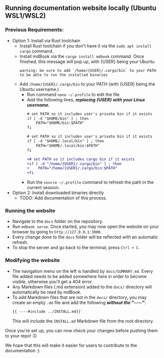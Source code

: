 ## Running documentation website locally (Ubuntu WSL1/WSL2)
### Previous Requirements:
- Option 1: Install via Rust toolchain
    - Install Rust toolchain if you don't have it via the `sudo apt install cargo` command.
    - Install mdBook via the `cargo install mdbook` command. Once finished, this message will pop up, with {USER} being your Ubuntu
        ```
        warning: be sure to add `/home/{USER}/.cargo/bin` to your PATH to be able to run the installed binaries
        ```
    - Add `/home/{USER}/.cargo/bin` to your PATH (with {USER} being the Ubuntu username.)
        - Run command `nano ~/.profile` to edit the file.
        - Add the following lines, ***replacing {USER} with your Linux username.***
            ```diff
            # set PATH so it includes user's private bin if it exists
            if [ -d "$HOME/bin" ] ; then
                PATH="$HOME/bin:$PATH"
            fi

            # set PATH so it includes user's private bin if it exists
            if [ -d "$HOME/.local/bin" ] ; then
                PATH="$HOME/.local/bin:$PATH"
            fi

            +# set PATH so it includes cargo bin if it exists
            +if [ -d "/home/{USER}/.cargo/bin" ] ; then
            +    PATH="/home/{USER}/.cargo/bin:$PATH"
            +fi
            ```
        - Run the `source ~/.profile` command to refresh the path in the current session.
- Option 2: Install downloaded binaries directly
    - TODO: Add documentation of this process.

### Running the website
- Navigate to the `docs` folder on the repository.
- Run `mdbook serve`. Once started, you may now open the website on your browser by going to `http://127.0.0.1:3000`.
- Every change done to the `docs` folder will be reflected with an automatic refresh.
- To stop the server and go back to the terminal, press `Ctrl + C`.

### Modifying the website
- The navigation menu on the left is handled by `docs/SUMMARY.md`. Every file added needs to be added somewhere here in order to become visible, otherwise you'll get a 404 error.
- Any Markdown files (.md extension) added to the `docs/` directory will automatically be read by mdBook.
- To add Markdown files that are not in the `docs/` directory, you may create an empty `.md` file and add the following ***without the "----"***:
    ```md
    {{ ----#include ../INSTALL.md}}`
    ```
    This will include the `INSTALL.md` Markdown file from the root directory.

Once you're set up, you can now check your changes before pushing them to your repo! :D

We hope that this will make it easier for users to contribute to the documentation :)
